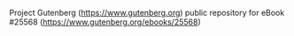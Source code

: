Project Gutenberg (https://www.gutenberg.org) public repository for eBook #25568 (https://www.gutenberg.org/ebooks/25568)
